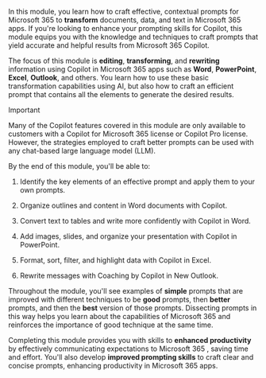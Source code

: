 In this module, you learn how to craft effective, contextual prompts for Microsoft 365  to **transform** documents, data, and text in Microsoft 365 apps. If you're looking to enhance your prompting skills for Copilot, this module equips you with the knowledge and techniques to craft prompts that yield accurate and helpful results from Microsoft 365 Copilot.

The focus of this module is **editing**, **transforming**, and **rewriting** information using Copilot in Microsoft 365 apps such as **Word**, **PowerPoint**, **Excel**, **Outlook**, and others. You learn how to use these basic transformation capabilities using AI, but also how to craft an efficient prompt that contains all the elements to generate the desired results.

> [!IMPORTANT]
> Many of the Copilot features covered in this module are only available to customers with a Copilot for Microsoft 365 license or Copilot Pro license. However, the strategies employed to craft better prompts can be used with any chat-based large language model (LLM).

By the end of this module, you'll be able to:

1. Identify the key elements of an effective prompt and apply them to your own prompts.

1. Organize outlines and content in Word documents with Copilot.

1. Convert text to tables and write more confidently with Copilot in Word.

1. Add images, slides, and organize your presentation with Copilot in PowerPoint.

1. Format, sort, filter, and highlight data with Copilot in Excel.

1. Rewrite messages with Coaching by Copilot in New Outlook.

Throughout the module, you'll see examples of **simple** prompts that are improved with different techniques to be **good** prompts, then **better** prompts, and then the **best** version of those prompts. Dissecting prompts in this way helps you learn about the capabilities of Microsoft 365  and reinforces the importance of good technique at the same time.

Completing this module provides you with skills to **enhanced productivity** by effectively communicating expectations to Microsoft 365 , saving time and effort. You'll also develop **improved prompting skills** to craft clear and concise prompts, enhancing productivity in Microsoft 365 apps.